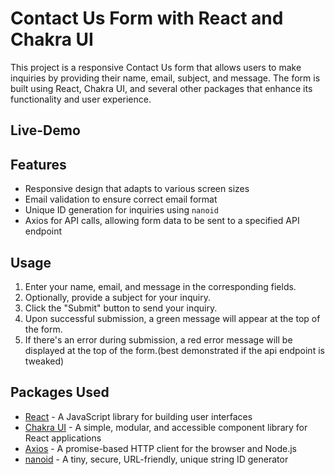 # Contact Us Form with React and Chakra UI

This project is a responsive Contact Us form that allows users to make inquiries by providing their name, email, subject, and message. The form is built using React, Chakra UI, and several other packages that enhance its functionality and user experience.

## Live-Demo

[View Live Demo at this link]: https://nma-contact-us-form.netlify.app/

## Features

- Responsive design that adapts to various screen sizes
- Email validation to ensure correct email format
- Unique ID generation for inquiries using `nanoid`
- Axios for API calls, allowing form data to be sent to a specified API endpoint

## Usage

1. Enter your name, email, and message in the corresponding fields.
2. Optionally, provide a subject for your inquiry.
3. Click the "Submit" button to send your inquiry.
4. Upon successful submission, a green message will appear at the top of the form.
5. If there's an error during submission, a red error message will be displayed at the top of the form.(best demonstrated if the api endpoint is tweaked)

## Packages Used

- [React](https://reactjs.org/) - A JavaScript library for building user interfaces
- [Chakra UI](https://chakra-ui.com/) - A simple, modular, and accessible component library for React applications
- [Axios](https://github.com/axios/axios) - A promise-based HTTP client for the browser and Node.js
- [nanoid](https://github.com/ai/nanoid) - A tiny, secure, URL-friendly, unique string ID generator
